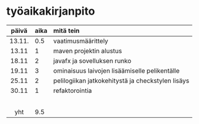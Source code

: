 # työaikakirjanpito

| päivä  | aika | mitä tein                                         |
| :----: | :--- | :------------------------------------------------ |
| 13.11. | 0.5  | vaatimusmäärittely                                |
| 13.11  | 1    | maven projektin alustus                           |
| 18.11  | 2    | javafx ja sovelluksen runko                       |
| 19.11  | 3    | ominaisuus laivojen lisäämiselle pelikentälle     |
| 25.11  | 2    | pelilogiikan jatkokehitystä ja checkstylen lisäys |
| 30.11  | 1    | refaktorointia                                    |
|        |      |                                                   |
|        |      |                                                   |
|        |      |                                                   |
|        |      |                                                   |
|        |      |                                                   |
|  yht   | 9.5  |                                                   |

